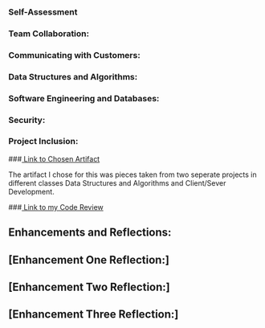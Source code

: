 ### Self-Assessment


### Team Collaboration:



### Communicating with Customers:


### Data Structures and Algorithms:


### Software Engineering and Databases:


### Security:


### Project Inclusion:


###[     Link to Chosen Artifact](https://github.com/bahb007/Capstone/tree/gh-pages/Project%20Artifact%20Originals)

The artifact I chose for this was pieces taken from two seperate projects in different classes Data Structures and Algorithms and Client/Sever Development.

###[     Link to my Code Review](https://youtu.be/Pxpr_aF1hHg)


## Enhancements and Reflections:


## [Enhancement One Reflection:]


## [Enhancement Two Reflection:]


## [Enhancement Three Reflection:]


